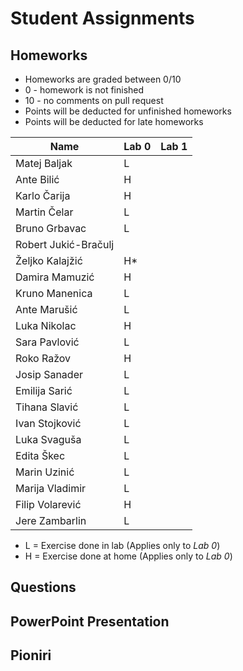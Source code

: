 # Student Assignments

## Homeworks

- Homeworks are graded between 0/10
- 0 - homework is not finished
- 10 - no comments on pull request
- Points will be deducted for unfinished homeworks
- Points will be deducted for late homeworks

| Name                 | Lab 0 | Lab 1 |
| -------------------- | ----- | ----- |
| Matej Baljak         |   L    |       |
| Ante Bilić           |   H    |       |
| Karlo Čarija         |   H    |       |
| Martin Čelar         |   L    |       |
| Bruno Grbavac        |   L    |       |
| Robert Jukić-Bračulj |       |       |
| Željko Kalajžić      |   H\*    |       |
| Damira Mamuzić       |   H    |       |
| Kruno Manenica       |   L    |       |
| Ante Marušić         |   L    |       |
| Luka Nikolac         |   H    |       |
| Sara Pavlović        |   L    |       |
| Roko Ražov           |   H    |       |
| Josip Sanader        |   L    |       |
| Emilija Sarić        |   L    |       |
| Tihana Slavić        |   L    |       |
| Ivan Stojković       |   L    |       |
| Luka Svaguša         |   L    |       |
| Edita Škec           |   L    |       |
| Marin Uzinić         |   L    |       |
| Marija Vladimir      |   L    |       |
| Filip Volarević      |   H    |       |
| Jere Zambarlin       |   L    |       |

-  L = Exercise done in lab (Applies only to *Lab 0*)
-  H = Exercise done at home (Applies only to *Lab 0*)

## Questions

## PowerPoint Presentation

## Pioniri
